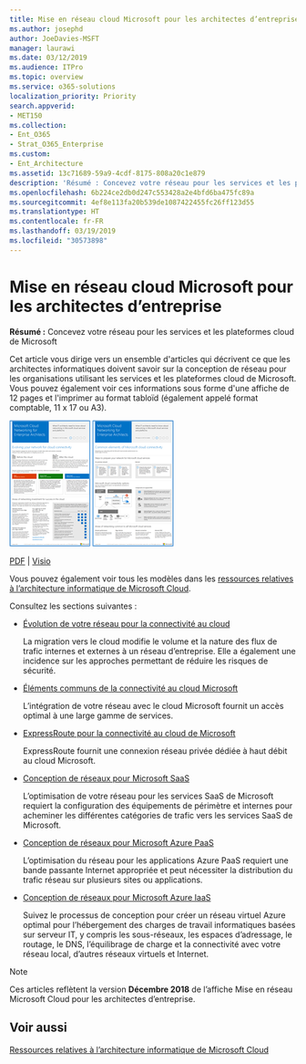 ```yaml
---
title: Mise en réseau cloud Microsoft pour les architectes d’entreprise
ms.author: josephd
author: JoeDavies-MSFT
manager: laurawi
ms.date: 03/12/2019
ms.audience: ITPro
ms.topic: overview
ms.service: o365-solutions
localization_priority: Priority
search.appverid:
- MET150
ms.collection:
- Ent_O365
- Strat_O365_Enterprise
ms.custom:
- Ent_Architecture
ms.assetid: 13c71689-59a9-4cdf-8175-808a20c1e879
description: 'Résumé : Concevez votre réseau pour les services et les plateformes cloud de Microsoft'
ms.openlocfilehash: 6b224ce2db0d247c553428a2e4bfd6ba475fc89a
ms.sourcegitcommit: 4ef8e113fa20b539de1087422455fc26ff123d55
ms.translationtype: HT
ms.contentlocale: fr-FR
ms.lasthandoff: 03/19/2019
ms.locfileid: "30573898"
---
```

# <a name="microsoft-cloud-networking-for-enterprise-architects"></a>Mise en réseau cloud Microsoft pour les architectes d’entreprise

 **Résumé :** Concevez votre réseau pour les services et les plateformes cloud de Microsoft
  
Cet article vous dirige vers un ensemble d'articles qui décrivent ce que les architectes informatiques doivent savoir sur la conception de réseau pour les organisations utilisant les services et les plateformes cloud de Microsoft. Vous pouvez également voir ces informations sous forme d'une affiche de 12 pages et l'imprimer au format tabloïd (également appelé format comptable, 11 x 17 ou A3).
  
[![Image miniature représentant le modèle de mise en réseau cloud Microsoft](media/95e8ab6a-b4d0-4836-acc1-b0b77ebf46e6.png)  
](https://go.microsoft.com/fwlink/p/?linkid=842073)
  
[PDF](https://go.microsoft.com/fwlink/p/?linkid=842073) | [Visio](https://go.microsoft.com/fwlink/p/?linkid=842074)
  
Vous pouvez également voir tous les modèles dans les [ressources relatives à l’architecture informatique de Microsoft Cloud](microsoft-cloud-it-architecture-resources.md).
  
Consultez les sections suivantes :
  
- [Évolution de votre réseau pour la connectivité au cloud](evolving-your-network-for-cloud-connectivity.md)
    
    La migration vers le cloud modifie le volume et la nature des flux de trafic internes et externes à un réseau d’entreprise. Elle a également une incidence sur les approches permettant de réduire les risques de sécurité.
    
- [Éléments communs de la connectivité au cloud Microsoft](common-elements-of-microsoft-cloud-connectivity.md)
    
    L’intégration de votre réseau avec le cloud Microsoft fournit un accès optimal à une large gamme de services.
    
- [ExpressRoute pour la connectivité au cloud de Microsoft](expressroute-for-microsoft-cloud-connectivity.md)
    
    ExpressRoute fournit une connexion réseau privée dédiée à haut débit au cloud Microsoft.
    
- [Conception de réseaux pour Microsoft SaaS](designing-networking-for-microsoft-saas.md)
    
    L’optimisation de votre réseau pour les services SaaS de Microsoft requiert la configuration des équipements de périmètre et internes pour acheminer les différentes catégories de trafic vers les services SaaS de Microsoft.
    
- [Conception de réseaux pour Microsoft Azure PaaS](designing-networking-for-microsoft-azure-paas.md)
    
    L’optimisation du réseau pour les applications Azure PaaS requiert une bande passante Internet appropriée et peut nécessiter la distribution du trafic réseau sur plusieurs sites ou applications.
    
- [Conception de réseaux pour Microsoft Azure IaaS](designing-networking-for-microsoft-azure-iaas.md)
    
    Suivez le processus de conception pour créer un réseau virtuel Azure optimal pour l’hébergement des charges de travail informatiques basées sur serveur IT, y compris les sous-réseaux, les espaces d’adressage, le routage, le DNS, l’équilibrage de charge et la connectivité avec votre réseau local, d’autres réseaux virtuels et Internet.
    
> [!NOTE]
> Ces articles reflètent la version **Décembre 2018** de l’affiche Mise en réseau Microsoft Cloud pour les architectes d’entreprise.
  
## <a name="see-also"></a>Voir aussi

[Ressources relatives à l’architecture informatique de Microsoft Cloud](microsoft-cloud-it-architecture-resources.md)

